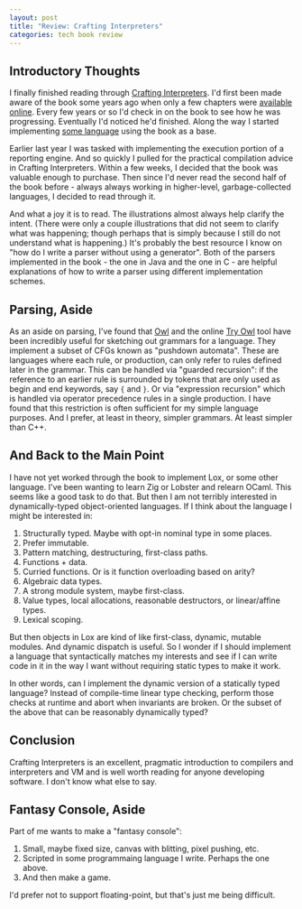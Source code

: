 ```yaml
---
layout: post
title: "Review: Crafting Interpreters"
categories: tech book review
---
```


## Introductory Thoughts

I finally finished reading through [Crafting Interpreters](http://www.craftinginterpreters.com/).
I'd first been made aware of the book some years ago when only a few chapters were [available online](http://www.craftinginterpreters.com/contents.html).
Every few years or so I'd check in on the book to see how he was progressing.
Eventually I'd noticed he'd finished.
Along the way I started implementing [some language](https://git.sr.ht/~oconnor0/old-zinc-d) using the book as a base.

Earlier last year I was tasked with implementing the execution portion of a reporting engine.
And so quickly I pulled for the practical compilation advice in Crafting Interpreters.
Within a few weeks, I decided that the book was valuable enough to purchase.
Then since I'd never read the second half of the book before - always always working in higher-level, garbage-collected languages, I decided to read through it.

And what a joy it is to read.
The illustrations almost always help clarify the intent.
(There were only a couple illustrations that did not seem to clarify what was happening; though perhaps that is simply because I still do not understand what is happening.)
It's probably the best resource I know on "how do I write a parser without using a generator".
Both of the parsers implemented in the book - the one in Java and the one in C - are helpful explanations of how to write a parser using different implementation schemes.

## Parsing, Aside

As an aside on parsing, I've found that [Owl](https://github.com/ianh/owl) and the online [Try Owl](https://ianh.github.io/owl/try/#example) tool have been incredibly useful for sketching out grammars for a language.
They implement a subset of CFGs known as "pushdown automata".
These are languages where each rule, or production, can only refer to rules defined later in the grammar.
This can be handled via "guarded recursion": if the reference to an earlier rule is surrounded by tokens that are only used as begin and end keywords, say `{` and `}`.
Or via "expression recursion" which is handled via operator precedence rules in a single production.
I have found that this restriction is often sufficient for my simple language purposes.
And I prefer, at least in theory, simpler grammars.
At least simpler than C++.

## And Back to the Main Point

I have not yet worked through the book to implement Lox, or some other language.
I've been wanting to learn Zig or Lobster and relearn OCaml.
This seems like a good task to do that.
But then I am not terribly interested in dynamically-typed object-oriented languages.
If I think about the language I might be interested in:

1. Structurally typed. Maybe with opt-in nominal type in some places.
2. Prefer immutable.
3. Pattern matching, destructuring, first-class paths.
4. Functions + data.
5. Curried functions. Or is it function overloading based on arity?
6. Algebraic data types.
7. A strong module system, maybe first-class.
8. Value types, local allocations, reasonable destructors, or linear/affine types.
9. Lexical scoping.

But then objects in Lox are kind of like first-class, dynamic, mutable modules.
And dynamic dispatch is useful.
So I wonder if I should implement a language that syntactically matches my interests and see if I can write code in it in the way I want without requiring static types to make it work.

In other words, can I implement the dynamic version of a statically typed language?
Instead of compile-time linear type checking, perform those checks at runtime and abort when invariants are broken.
Or the subset of the above that can be reasonably dynamically typed?

## Conclusion

Crafting Interpreters is an excellent, pragmatic introduction to compilers and interpreters and VM and is well worth reading for anyone developing software.
I don't know what else to say.

## Fantasy Console, Aside

Part of me wants to make a "fantasy console":

1. Small, maybe fixed size, canvas with blitting, pixel pushing, etc.
2. Scripted in some programmaing language I write. Perhaps the one above.
3. And then make a game.

I'd prefer not to support floating-point, but that's just me being difficult.
